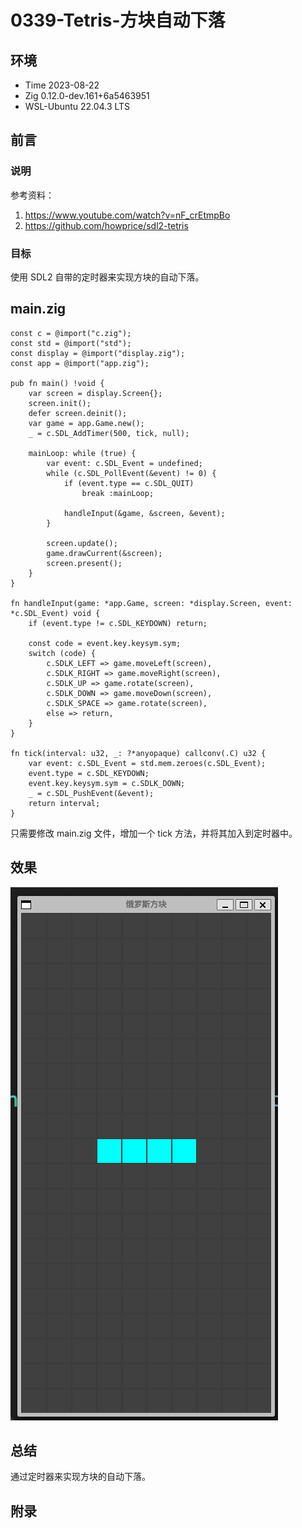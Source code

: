 # 0339-Tetris-方块自动下落

## 环境

- Time 2023-08-22
- Zig 0.12.0-dev.161+6a5463951
- WSL-Ubuntu 22.04.3 LTS

## 前言

### 说明

参考资料：

1. <https://www.youtube.com/watch?v=nF_crEtmpBo>
2. <https://github.com/howprice/sdl2-tetris>

### 目标

使用 SDL2 自带的定时器来实现方块的自动下落。

## main.zig

```zig
const c = @import("c.zig");
const std = @import("std");
const display = @import("display.zig");
const app = @import("app.zig");

pub fn main() !void {
    var screen = display.Screen{};
    screen.init();
    defer screen.deinit();
    var game = app.Game.new();
    _ = c.SDL_AddTimer(500, tick, null);

    mainLoop: while (true) {
        var event: c.SDL_Event = undefined;
        while (c.SDL_PollEvent(&event) != 0) {
            if (event.type == c.SDL_QUIT)
                break :mainLoop;

            handleInput(&game, &screen, &event);
        }

        screen.update();
        game.drawCurrent(&screen);
        screen.present();
    }
}

fn handleInput(game: *app.Game, screen: *display.Screen, event: *c.SDL_Event) void {
    if (event.type != c.SDL_KEYDOWN) return;

    const code = event.key.keysym.sym;
    switch (code) {
        c.SDLK_LEFT => game.moveLeft(screen),
        c.SDLK_RIGHT => game.moveRight(screen),
        c.SDLK_UP => game.rotate(screen),
        c.SDLK_DOWN => game.moveDown(screen),
        c.SDLK_SPACE => game.rotate(screen),
        else => return,
    }
}

fn tick(interval: u32, _: ?*anyopaque) callconv(.C) u32 {
    var event: c.SDL_Event = std.mem.zeroes(c.SDL_Event);
    event.type = c.SDL_KEYDOWN;
    event.key.keysym.sym = c.SDLK_DOWN;
    _ = c.SDL_PushEvent(&event);
    return interval;
}
```

只需要修改 main.zig 文件，增加一个 tick 方法，并将其加入到定时器中。

## 效果

![方块自动下落][1]

## 总结

通过定时器来实现方块的自动下落。

[1]: images/auto-down.gif

## 附录

